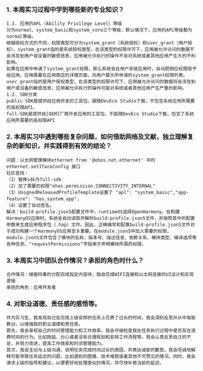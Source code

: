 ### 1. 本周实习过程中学到哪些新的专业知识？
	1.1. 应用的APL（Ability Privilege Level）等级
	分为normal、system_basic和system_core三个等级，默认情况下，应用的APL等级都为normal等级。
	根据授权方式的不同，权限类型可分为system_grant（系统授权）和user_grant（用户授权）。system_grant指的是系统授权类型，在该类型的权限许可下，应用被允许访问的数据不会涉及到用户或设备的敏感信息，应用被允许执行的操作不会对系统或者其他应用产生大的不利影响。
	如果在应用中申请了system_grant权限，那么系统会在用户安装应用时，自动把相应权限授予给应用。应用需要在应用商店的详情页面，向用户展示所申请的system_grant权限列表。user_grant指的是用户授权类型，在该类型的权限许可下，应用被允许访问的数据将会涉及到用户或设备的敏感信息，应用被允许执行的操作可能对系统或者其他应用产生严重的影响。
	1.2. SDK分类
	public-SDK是提供给应用开发的工具包，跟随DevEco Studio下载，不包含系统应用所需要的高权限API。
	full-SDK是提供给[OEM]厂商开发应用的工具包，不能随DevEco Studio下载，包含了系统应用所需要的高权限API
### 2. 本周实习中遇到哪些复杂问题，如何借助网络及文献，独立理解复杂的新知识，并实践得到有效的结论？
	问题：以太网管理模块ethernet from '@ohos.net.ethernet' 中的 ethernet.setIfaceConfig 接口
	社区查找：
	（1）替换sdk为full-sdk
	（2）加了需要的权限"ohos.permission.CONNECTIVITY_INTERNAL"
	（3）UnsgnedReleasedProfileTemplate设置了 "apl": "system_basic","app-feature": "hos_system_app"，
	（4）设置了自动签名。
	解决：build-profile.json5配置文件中，runtimeOS选择OpenHarmony。在构建HarmonyOS应用时，系统会自动读取并解析build-profile.json5文件，并按照其中的配置参数来生成应用程序包（.hap）文件。因此，正确编写和配置build-profile.json5文件对于成功构建一个HarmonyOS应用至关重要。在module.json5中加入需要的权限，module.json5文件包含了模块的名称、版本号、描述信息、依赖关系、模块类型、编译选项等各种信息。"requestPermissions"字段用于声明模块所需的权限。
### 3. 本周实习中团队合作情况？承担的角色时什么？

	合作情况：根据同事的分配完成指定内容块，独自完成WIFI连接和以太网连接的UI设计和实现逻辑
	承担的角色：应用开发者
### 4. 对职业道德、责任感的感悟等。
	作为实习生，我发现自己在完成上级安排的任务上花费了过长的时间，我会深刻反思并从中吸取教训，以增强我的职业道德和责任感。
	首先，我会审视自己的时间管理能力和工作效率。我会仔细检查我在任务执行过程中是否存在浪费时间的行为，比如拖延、分心或者没有合理规划和安排工作流程等。我会认真反思自己的不足，并努力改进，提高工作效率和时间管理能力。
	其次，我会主动与上级沟通，说明任务完成时间过长的原因，并表达诚挚的歉意。我会坦诚地解释可能导致任务延迟的问题，比如遇到的困难、技术难题或者其他不可预见的情况。同时，我会请求上级的指导和建议，以便更好地处理类似的情况，并尽快补救当前的延迟。
